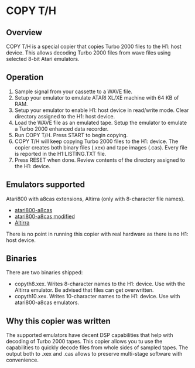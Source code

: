 # COPY T/H

## Overview

COPY T/H is a special copier that copies Turbo 2000 files to the H1: host device. This allows decoding Turbo 2000 files from wave files using selected 8-bit Atari emulators.

## Operation

1. Sample signal from your cassette to a WAVE file.
1. Setup your emulator to emulate ATARI XL/XE machine with 64 KB of RAM.
1. Setup your emulator to enable H1: host device in read/write mode. Clear directory assigned to the H1: host device.
1. Load the WAVE file as an emulated tape. Setup the emulator to emulate a Turbo 2000 enhanced data recorder.
1. Run COPY T/H. Press START to begin copying.
1. COPY T/H will keep copying Turbo 2000 files to the H1: device. The copier creates both binary files (.xex) and tape images (.cas). Every file is reported in the H1:LISTING.TXT file.
1. Press RESET when done. Review contents of the directory assigned to the H1: device.

## Emulators supported

Atari800 with a8cas extensions, Altirra (only with 8-character file names).
- [atari800-a8cas](http://a8cas.sourceforge.net/features.html#patch)
- [atari800-a8cas modified](http://www.arus.net.pl/FUJI/a8cas-util/downloads/modified-atari800-emulator.html)
- [Altirra](https://www.virtualdub.org/altirra.html)

There is no point in running this copier with real hardware as there is no H1: host device.

## Binaries

There are two binaries shipped:

- copyth8.xex. Writes 8-character names to the H1: device. Use with the Altirra emulator. Be advised that files can get overwritten.
- copyth10.xex. Writes 10-character names to the H1: device. Use with atari800-a8cas emulators.

## Why this copier was written

The supported emulators have decent DSP capabilities that help with decoding of Turbo 2000 tapes. This copier allows you tu use the capabilities to quickly decode files from whole sides of sampled tapes. The output both to .xex and .cas allows to preserve multi-stage software with convenience.
